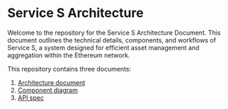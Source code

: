 # Service S Architecture

Welcome to the repository for the Service S Architecture Document. This document outlines the technical details, components, and workflows of Service S, a system designed for efficient asset management and aggregation within the Ethereum network.

This repository contains three documents:

1. [Architecture document](./ARCHITECTURE.md)
2. [Component diagram](./COMPONENTS.md)
3. [API spec](./API.md)
